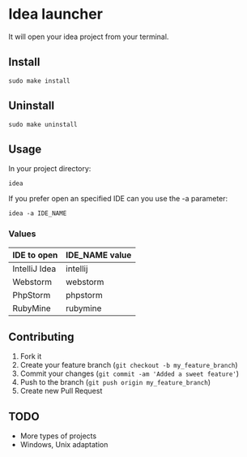 # Idea launcher

It will open your idea project from your terminal.

## Install

```shell
sudo make install
```

## Uninstall

```shell
sudo make uninstall
```

## Usage

In your project directory:

```shell
idea
```

If you prefer open an specified IDE can you use the -a parameter:

```shell
idea -a IDE_NAME
```

### Values

| IDE to open   | IDE_NAME value |
|---------------|----------------|
| IntelliJ Idea | intellij       |
| Webstorm      | webstorm       |
| PhpStorm      | phpstorm       |
| RubyMine      | rubymine       |


## Contributing

1. Fork it
2. Create your feature branch (`git checkout -b my_feature_branch`)
3. Commit your changes (`git commit -am 'Added a sweet feature'`)
4. Push to the branch (`git push origin my_feature_branch`)
5. Create new Pull Request

## TODO

- More types of projects
- Windows, Unix adaptation
